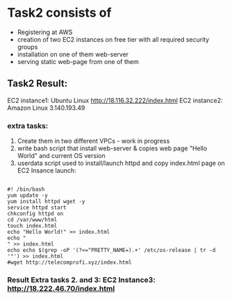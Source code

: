 # Task2 consists of
* Registering at AWS
* creation of two EC2 instances on free tier with all required security groups
* installation on one of them web-server
* serving static web-page from one of them
## Task2 Result:
   EC2 instance1: Ubuntu Linux http://18.116.32.222/index.html
   EC2 instance2: Amazon Linux 3.140.193.49

### extra tasks:
1. Create them in two different VPCs - work in progress
2.  write bash script that install web-server & copies web page "Hello World" and current OS version
3.  userdata script used to install/launch httpd and copy index.html page on EC2 Insance launch:
<pre><code>
#! /bin/bash
yum update -y
yum install httpd wget -y
service httpd start
chkconfig httpd on
cd /var/www/html
touch index.html
echo "Hello World!" >> index.html
echo "<br>" >> index.html
echo echo $(grep -oP '(?<=^PRETTY_NAME=).+' /etc/os-release | tr -d '"') >> index.html
#wget http://telecomprofi.xyz/index.html
</code></pre>

### Result Extra tasks 2. and 3:  EC2 Instance3: http://18.222.46.70/index.html
